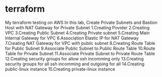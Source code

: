 # terraform
My terraform testing on AWS
In this lab,
Create Private Subnets and Bastion Host with NAT Gateway for Private Subnet
1.Creating Povider
2.Creating  VPC
3.Creating Public Subnet
4.Creating Private subnet
5.Creating Main Internal Gateway for VPC
6.Association Elastic IP for NAT Gateway
7.Creating NAT Gateway for VPC with public subnet
8.Creating Route Table for Public Subnet
9.Associate Public Subnet to Public Route Table
10.Route Table for Private Subnet
11.Associate Private Subnet to Private Route Table
12.Creating security groups for allow ssh incomming only
13.Creating security groups for all ssh incomming and outgoing for all
14.Creating public-linux instance
15.Creating private-linux instance
